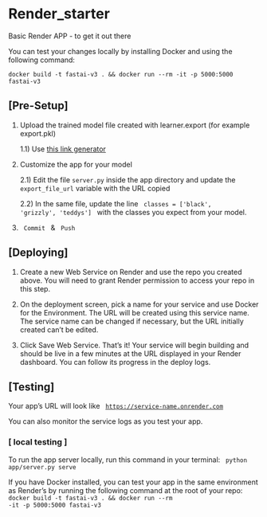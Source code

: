 # Render_starter
Basic Render APP - to get it out there

You can test your changes locally by installing Docker and using the following command:
```
docker build -t fastai-v3 . && docker run --rm -it -p 5000:5000 fastai-v3
```

## [Pre-Setup]

1) Upload the trained model file created with learner.export (for example export.pkl)

    1.1) Use <a href="https://www.wonderplugin.com/online-tools/google-drive-direct-link-generator/">this link generator</a>

2) Customize the app for your model

    2.1) Edit the file <code>server.py</code> inside the app directory and update the <code>export_file_url</code> variable with the URL copied 

    2.2) In the same file, update the line <code> classes = ['black', 'grizzly', 'teddys'] </code> with the classes you expect from your model.
    
3) <code> Commit </code> & <code> Push </code>



## [Deploying]


   1)  Create a new Web Service on Render and use the repo you created above. You will need to grant Render permission to access your repo in this step.

   2)  On the deployment screen, pick a name for your service and use Docker for the Environment. The URL will be created using this service name. The service name can be changed if necessary, but the URL initially created can’t be edited.

   3)  Click Save Web Service. That’s it! Your service will begin building and should be live in a few minutes at the URL displayed in your Render dashboard. You can follow its progress in the deploy logs.
   
   
## [Testing]


Your app’s URL will look like <code> https://service-name.onrender.com </code> 

You can also monitor the service logs as you test your app.

### [ local testing ]


To run the app server locally, run this command in your terminal:
<code> python app/server.py serve </code>

If you have Docker installed, you can test your app in the same environment as Render’s by running the following command at the root of your repo:
<code> docker build -t fastai-v3 . && docker run --rm -it -p 5000:5000 fastai-v3 </code>
